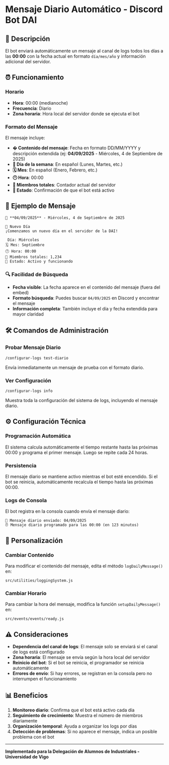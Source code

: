 # Mensaje Diario Automático - Discord Bot DAI

## 📅 Descripción

El bot enviará automáticamente un mensaje al canal de logs todos los días a las **00:00** con la fecha actual en formato `día/mes/año` y información adicional del servidor.

## ⏰ Funcionamiento

### Horario
- **Hora**: 00:00 (medianoche)
- **Frecuencia**: Diario
- **Zona horaria**: Hora local del servidor donde se ejecuta el bot

### Formato del Mensaje
El mensaje incluye:
- **� Contenido del mensaje**: Fecha en formato DD/MM/YYYY y descripción extendida (ej: **04/09/2025** - Miércoles, 4 de Septiembre de 2025)
- **📅 Día de la semana**: En español (Lunes, Martes, etc.)
- **🗓️ Mes**: En español (Enero, Febrero, etc.)
- **🕛 Hora**: 00:00
- **👥 Miembros totales**: Contador actual del servidor
- **🎯 Estado**: Confirmación de que el bot está activo

## 🎯 Ejemplo de Mensaje

```
📅 **04/09/2025** - Miércoles, 4 de Septiembre de 2025

📅 Nuevo Día
¡Comenzamos un nuevo día en el servidor de la DAI!

 Día: Miércoles
🗓️ Mes: Septiembre
🕛 Hora: 00:00
👥 Miembros totales: 1,234
🎯 Estado: Activo y funcionando
```

### 🔍 Facilidad de Búsqueda
- **Fecha visible**: La fecha aparece en el contenido del mensaje (fuera del embed)
- **Formato búsqueda**: Puedes buscar `04/09/2025` en Discord y encontrar el mensaje
- **Información completa**: También incluye el día y fecha extendida para mayor claridad

## 🛠️ Comandos de Administración

### Probar Mensaje Diario
```
/configurar-logs test-diario
```
Envía inmediatamente un mensaje de prueba con el formato diario.

### Ver Configuración
```
/configurar-logs info
```
Muestra toda la configuración del sistema de logs, incluyendo el mensaje diario.

## ⚙️ Configuración Técnica

### Programación Automática
El sistema calcula automáticamente el tiempo restante hasta las próximas 00:00 y programa el primer mensaje. Luego se repite cada 24 horas.

### Persistencia
El mensaje diario se mantiene activo mientras el bot esté encendido. Si el bot se reinicia, automáticamente recalcula el tiempo hasta las próximas 00:00.

### Logs de Consola
El bot registra en la consola cuando envía el mensaje diario:
```
📅 Mensaje diario enviado: 04/09/2025
⏰ Mensaje diario programado para las 00:00 (en 123 minutos)
```

## 🔧 Personalización

### Cambiar Contenido
Para modificar el contenido del mensaje, edita el método `logDailyMessage()` en:
```
src/utilities/loggingSystem.js
```

### Cambiar Horario
Para cambiar la hora del mensaje, modifica la función `setupDailyMessage()` en:
```
src/events/events/ready.js
```

## ⚠️ Consideraciones

- **Dependencia del canal de logs**: El mensaje solo se enviará si el canal de logs está configurado
- **Zona horaria**: El mensaje se envía según la hora local del servidor
- **Reinicio del bot**: Si el bot se reinicia, el programador se reinicia automáticamente
- **Errores de envío**: Si hay errores, se registran en la consola pero no interrumpen el funcionamiento

## 📊 Beneficios

1. **Monitoreo diario**: Confirma que el bot está activo cada día
2. **Seguimiento de crecimiento**: Muestra el número de miembros diariamente
3. **Organización temporal**: Ayuda a organizar los logs por días
4. **Detección de problemas**: Si no aparece el mensaje, indica un posible problema con el bot

---

**Implementado para la Delegación de Alumnos de Industriales - Universidad de Vigo**
